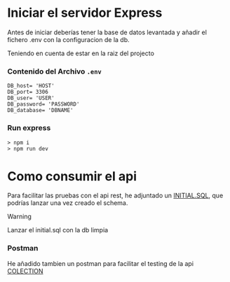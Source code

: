 # Iniciar el servidor Express

Antes de iniciar deberías tener la base de datos levantada y añadir el fichero
.env con la configuracion de la db.

Teniendo en cuenta de estar en  la raiz del projecto

### Contenido del Archivo `.env`
````
DB_host= 'HOST'
DB_port= 3306
DB_user= 'USER'
DB_password= 'PASSWORD'
DB_database= 'DBNAME'
````

### Run express
````
> npm i
> npm run dev
````

# Como consumir el api

Para facilitar las pruebas con el api rest, he adjuntado un [INITIAL.SQL](docs/initial.sql), que podrías lanzar una vez creado el schema.

> [!WARNING]  
> Lanzar el initial.sql con la db limpia

### Postman

He añadido tambien un postman para facilitar el testing de la api [COLECTION](docs/modulo-4-evaluacion.postman_collection.json)